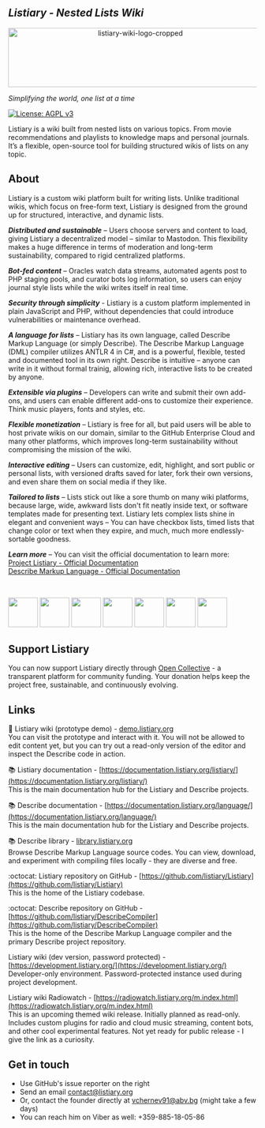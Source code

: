 ## *Listiary - Nested Lists Wiki*  

<p align="center">
<img width="520" height="120" alt="listiary-wiki-logo-cropped" src="https://github.com/user-attachments/assets/02d3faff-e4cf-49f8-a771-c7b8fbb483e0" />
</p>

_Simplifying the world, one list at a time_
<!-- World simplified, one list at a time -->
<!-- Listiary - see complexity surmised -->
<!-- Listiary - the world in simple terms -->

[![License: AGPL v3](https://img.shields.io/badge/License-AGPL_v3-blue.svg)](https://www.gnu.org/licenses/agpl-3.0)

Listiary is a wiki built from nested lists on various topics. From movie recommendations and playlists to knowledge maps and personal journals.
It’s a flexible, open-source tool for building structured wikis of lists on any topic.

## About  
Listiary is a custom wiki platform built for writing lists. Unlike traditional wikis, which focus on free-form text, Listiary is designed from the ground up for structured, interactive, and dynamic lists.

***Distributed and sustainable*** – Users choose servers and content to load, giving Listiary a decentralized model – similar to Mastodon. This flexibility makes a huge difference in terms of moderation and long-term sustainability, compared to rigid centralized platforms.

***Bot-fed content*** – Oracles watch data streams, automated agents post to PHP staging pools, and curator bots log information, so users can enjoy journal style lists while the wiki writes itself in real time.

***Security through simplicity*** - Listiary is a custom platform implemented in plain JavaScript and PHP, without dependencies that could introduce vulnerabilities or maintenance overhead.

***A language for lists*** – Listiary has its own language, called Describe Markup Language (or simply Describe). The Describe Markup Language (DML) compiler utilizes ANTLR 4 in C#, and is a powerful, flexible, tested and documented tool in its own right. Describe is intuitive – anyone can write in it without formal trainig, allowing rich, interactive lists to be created by anyone.

***Extensible via plugins*** – Developers can write and submit their own add-ons, and users can enable different add-ons to customize their experience. Think music players, fonts and styles, etc.

***Flexible monetization*** – Listiary is free for all, but paid users will be able to host private wikis on our domain, similar to the GitHub Enterprise Cloud and many other platforms, which improves long-term sustainability without compromising the mission of the wiki.

***Interactive editing*** – Users can customize, edit, highlight, and sort public or personal lists, with versioned drafts saved for later, fork their own versions, and even share them on social media if they like.

***Tailored to lists*** – Lists stick out like a sore thumb on many wiki platforms, because large, wide, awkward lists don't fit neatly inside text, or software templates made for presenting text. Listiary lets complex lists shine in elegant and convenient ways – You can have checkbox lists, timed lists that change color or text when they expire, and much, much more endlessly-sortable goodness.

***Learn more*** – You can visit the official documentation to learn more:<br />
[Project Listiary - Official Documentation](https://documentation.listiary.org/listiary/)<br />
[Describe Markup Language - Official Documentation](https://documentation.listiary.org/)

<br />

<a href="https://github.com/user-attachments/assets/a1555953-4010-4d41-aab0-4e80f0c737e2"><img src="https://github.com/user-attachments/assets/a1555953-4010-4d41-aab0-4e80f0c737e2" width="60"/></a>
<a href="https://github.com/user-attachments/assets/13908d39-3def-49ef-a893-e5d310d2a5b9"><img src="https://github.com/user-attachments/assets/13908d39-3def-49ef-a893-e5d310d2a5b9" width="60"/></a>
<a href="https://github.com/user-attachments/assets/218305b8-36f5-4a14-915c-445759478afa"><img src="https://github.com/user-attachments/assets/218305b8-36f5-4a14-915c-445759478afa" width="60"/></a>
<a href="https://github.com/user-attachments/assets/fc0d8668-cbf1-43ff-9a2d-3aacfe7bb921"><img src="https://github.com/user-attachments/assets/fc0d8668-cbf1-43ff-9a2d-3aacfe7bb921" width="60"/></a>
<a href="https://github.com/user-attachments/assets/472ebac0-1ba7-4c56-82c1-8ec48c18b89b"><img src="https://github.com/user-attachments/assets/472ebac0-1ba7-4c56-82c1-8ec48c18b89b" width="60"/></a>
<a href="https://github.com/user-attachments/assets/8a872a5e-cd2f-4784-b2a4-6f1f60700c9b"><img src="https://github.com/user-attachments/assets/8a872a5e-cd2f-4784-b2a4-6f1f60700c9b" width="60"/></a>
<a href="https://github.com/user-attachments/assets/9a88d5a0-031c-400c-a38b-7bb4686c0b4b"><img src="https://github.com/user-attachments/assets/9a88d5a0-031c-400c-a38b-7bb4686c0b4b" width="60"/></a>

## Support Listiary  
<!-- Listiary and Describe are designed to give everyone open, modular, and accessible tools for knowledge management. We’re currently setting up an Open Collective page where you’ll be able to contribute in the near future. Your support helps keep the project free, sustainable, and continuously evolving. -->

You can now support Listiary directly through <a href="https://opencollective.com/listiary" target="_blank">Open Collective</a> - a transparent platform for community funding. Your donation helps keep the project free, sustainable, and continuously evolving.

## Links  
🧭 Listiary wiki (prototype demo) - [demo.listiary.org](https://demo.listiary.org/)  
You can visit the prototype and interact with it. You will not be allowed to edit content yet, but you can try out a read-only version of the editor and inspect the Describe code in action.

📚 Listiary documentation - [https://documentation.listiary.org/listiary/](https://documentation.listiary.org/listiary/)  
This is the main documentation hub for the Listiary and Describe projects.

📚 Describe documentation - [https://documentation.listiary.org/language/](https://documentation.listiary.org/language/)  
This is the main documentation hub for the Listiary and Describe projects.

📚 Describe library - [library.listiary.org](https://library.listiary.org/)  
Browse Describe Markup Language source codes. You can view, download, and experiment with compiling files locally - they are diverse and free.

:octocat: Listiary repository on GitHub - [https://github.com/listiary/Listiary](https://github.com/listiary/Listiary)  
This is the home of the Listiary codebase.

:octocat: Describe repository on GitHub - [https://github.com/listiary/DescribeCompiler](https://github.com/listiary/DescribeCompiler)  
This is the home of the Describe Markup Language compiler and the primary Describe project repository.

Listiary wiki (dev version, password protected) - [https://development.listiary.org/](https://development.listiary.org/)  
Developer-only environment. Password-protected instance used during project development.

Listiary wiki Radiowatch - [https://radiowatch.listiary.org/m.index.html](https://radiowatch.listiary.org/m.index.html)  
This is an upcoming themed wiki release. Initially planned as read-only. Includes custom plugins for radio and cloud music streaming, content bots, and other cool experimental features. Not yet ready for public release - I give the link as a curiosity.


## Get in touch  
- Use GitHub's issue reporter on the right
- Send an email contact@listiary.org
- Or, contact the founder directly at vchernev91@abv.bg (might take a few days)
- You can reach him on Viber as well: +359-885-18-05-86
